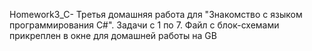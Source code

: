 Homework3_C- Третья домашняя работа для "Знакомство с языком программирования С#". Задачи с 1 по 7. Файл с блок-схемами прикреплен в окне для домашней работы на GB
